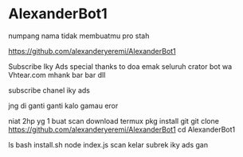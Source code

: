 # AlexanderBot1
numpang nama tidak membuatmu pro stah

https://github.com/alexanderyeremi/AlexanderBot1


Subscribe Iky Ads
special thanks to
doa emak
seluruh crator bot wa
Vhtear.com
mhank bar bar
dll

subscribe chanel iky ads

jng di ganti ganti kalo gamau eror

niat
2hp yg 1 buat scan
download termux
pkg install git
git clone https://github.com/alexanderyeremi/AlexanderBot1
cd AlexanderBot1

ls
bash install.sh
node index.js
scan kelar
subrek iky ads gan
